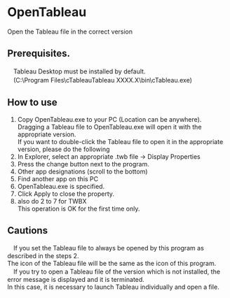# OpenTableau
  Open the Tableau file in the correct version
 
## Prerequisites.
　Tableau Desktop must be installed by default.  
　(C:\\Program Files\cTableauTableau XXXX.X\bin\cTableau.exe)  

## How to use
  1. Copy OpenTableau.exe to your PC (Location can be anywhere).  
      Dragging a Tableau file to OpenTableau.exe will open it with the appropriate version.  
      If you want to double-click the Tableau file to open it in the appropriate version, please do the following  
  2. In Explorer, select an appropriate .twb file → Display Properties  
  3. Press the change button next to the program.  
  4. Other app designations (scroll to the bottom)  
  5. Find another app on this PC  
  6. OpenTableau.exe is specified.  
  7. Click Apply to close the property.  
  8. also do 2 to 7 for TWBX  
  This operation is OK for the first time only.  

## Cautions
　If you set the Tableau file to always be opened by this program as described in the steps 2.  
  The icon of the Tableau file will be the same as the icon of this program.  
　If you try to open a Tableau file of the version which is not installed, the error message is displayed and it is terminated.  
  In this case, it is necessary to launch Tableau individually and open a file.  
